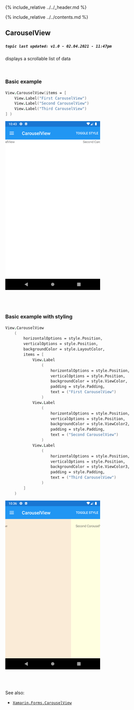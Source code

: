 {% include_relative ../../_header.md %}

{% include_relative ../../contents.md %}

CarouselView
--------
##### `topic last updated: v1.0 - 02.04.2021 - 11:47pm`

displays a scrollable list of data 

<br /> 

### Basic example


```fsharp 
View.CarouselView(items = [
    View.Label("First CarouselView")
    View.Label("Second CarouselView")
    View.Label("Third CarouselView")
] )
```

<img src="../../images/views/carousel-adr-basic.png" width="300">

<br /> <br /> 

### Basic example with styling

```fsharp 
View.CarouselView
    (
        horizontalOptions = style.Position,
        verticalOptions = style.Position,
        backgroundColor = style.LayoutColor,
        items = [
            View.Label
                (
                    horizontalOptions = style.Position,
                    verticalOptions = style.Position,
                    backgroundColor = style.ViewColor,
                    padding = style.Padding,  
                    text = ("First CarouselView")
                )
            View.Label
                (
                    horizontalOptions = style.Position,
                    verticalOptions = style.Position,
                    backgroundColor = style.ViewColor2,
                    padding = style.Padding,  
                    text = ("Second CarouselView")
                )
            View.Label
                (
                    horizontalOptions = style.Position,
                    verticalOptions = style.Position,
                    backgroundColor = style.ViewColor3,
                    padding = style.Padding,  
                    text = ("Third CarouselView")
                )
        ] 
    )
```


<img src="../../images/views/carousel-adr-styled.png" width="300">

<br /> <br /> 

See also:

* [`Xamarin.Forms.CarouselView`](https://docs.microsoft.com/en-us/dotnet/api/xamarin.forms.carouselview?view=xamarin-forms)